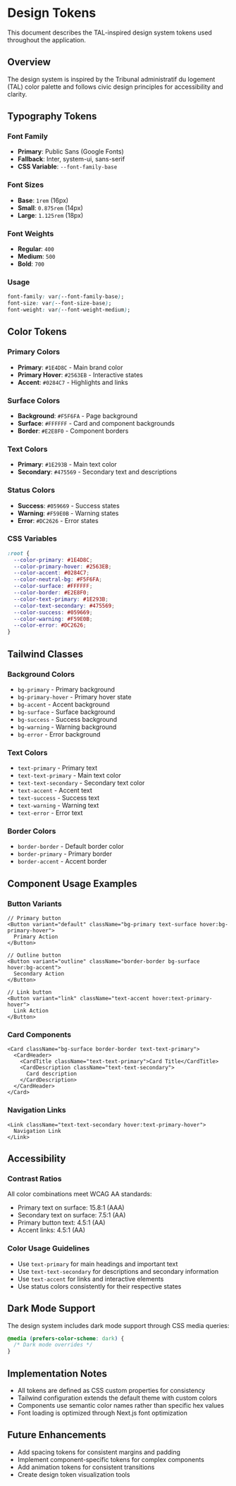 # Design Tokens

This document describes the TAL-inspired design system tokens used throughout the application.

## Overview

The design system is inspired by the Tribunal administratif du logement (TAL) color palette and follows civic design principles for accessibility and clarity.

## Typography Tokens

### Font Family
- **Primary**: Public Sans (Google Fonts)
- **Fallback**: Inter, system-ui, sans-serif
- **CSS Variable**: `--font-family-base`

### Font Sizes
- **Base**: `1rem` (16px)
- **Small**: `0.875rem` (14px) 
- **Large**: `1.125rem` (18px)

### Font Weights
- **Regular**: `400`
- **Medium**: `500`
- **Bold**: `700`

### Usage
```css
font-family: var(--font-family-base);
font-size: var(--font-size-base);
font-weight: var(--font-weight-medium);
```

## Color Tokens

### Primary Colors
- **Primary**: `#1E4D8C` - Main brand color
- **Primary Hover**: `#2563EB` - Interactive states
- **Accent**: `#0284C7` - Highlights and links

### Surface Colors
- **Background**: `#F5F6FA` - Page background
- **Surface**: `#FFFFFF` - Card and component backgrounds
- **Border**: `#E2E8F0` - Component borders

### Text Colors
- **Primary**: `#1E293B` - Main text color
- **Secondary**: `#475569` - Secondary text and descriptions

### Status Colors
- **Success**: `#059669` - Success states
- **Warning**: `#F59E0B` - Warning states
- **Error**: `#DC2626` - Error states

### CSS Variables
```css
:root {
  --color-primary: #1E4D8C;
  --color-primary-hover: #2563EB;
  --color-accent: #0284C7;
  --color-neutral-bg: #F5F6FA;
  --color-surface: #FFFFFF;
  --color-border: #E2E8F0;
  --color-text-primary: #1E293B;
  --color-text-secondary: #475569;
  --color-success: #059669;
  --color-warning: #F59E0B;
  --color-error: #DC2626;
}
```

## Tailwind Classes

### Background Colors
- `bg-primary` - Primary background
- `bg-primary-hover` - Primary hover state
- `bg-accent` - Accent background
- `bg-surface` - Surface background
- `bg-success` - Success background
- `bg-warning` - Warning background
- `bg-error` - Error background

### Text Colors
- `text-primary` - Primary text
- `text-text-primary` - Main text color
- `text-text-secondary` - Secondary text color
- `text-accent` - Accent text
- `text-success` - Success text
- `text-warning` - Warning text
- `text-error` - Error text

### Border Colors
- `border-border` - Default border color
- `border-primary` - Primary border
- `border-accent` - Accent border

## Component Usage Examples

### Button Variants
```tsx
// Primary button
<Button variant="default" className="bg-primary text-surface hover:bg-primary-hover">
  Primary Action
</Button>

// Outline button
<Button variant="outline" className="border-border bg-surface hover:bg-accent">
  Secondary Action
</Button>

// Link button
<Button variant="link" className="text-accent hover:text-primary-hover">
  Link Action
</Button>
```

### Card Components
```tsx
<Card className="bg-surface border-border text-text-primary">
  <CardHeader>
    <CardTitle className="text-text-primary">Card Title</CardTitle>
    <CardDescription className="text-text-secondary">
      Card description
    </CardDescription>
  </CardHeader>
</Card>
```

### Navigation Links
```tsx
<Link className="text-text-secondary hover:text-primary-hover">
  Navigation Link
</Link>
```

## Accessibility

### Contrast Ratios
All color combinations meet WCAG AA standards:
- Primary text on surface: 15.8:1 (AAA)
- Secondary text on surface: 7.5:1 (AA)
- Primary button text: 4.5:1 (AA)
- Accent links: 4.5:1 (AA)

### Color Usage Guidelines
- Use `text-primary` for main headings and important text
- Use `text-text-secondary` for descriptions and secondary information
- Use `text-accent` for links and interactive elements
- Use status colors consistently for their respective states

## Dark Mode Support

The design system includes dark mode support through CSS media queries:

```css
@media (prefers-color-scheme: dark) {
  /* Dark mode overrides */
}
```

## Implementation Notes

- All tokens are defined as CSS custom properties for consistency
- Tailwind configuration extends the default theme with custom colors
- Components use semantic color names rather than specific hex values
- Font loading is optimized through Next.js font optimization

## Future Enhancements

- Add spacing tokens for consistent margins and padding
- Implement component-specific tokens for complex components
- Add animation tokens for consistent transitions
- Create design token visualization tools
